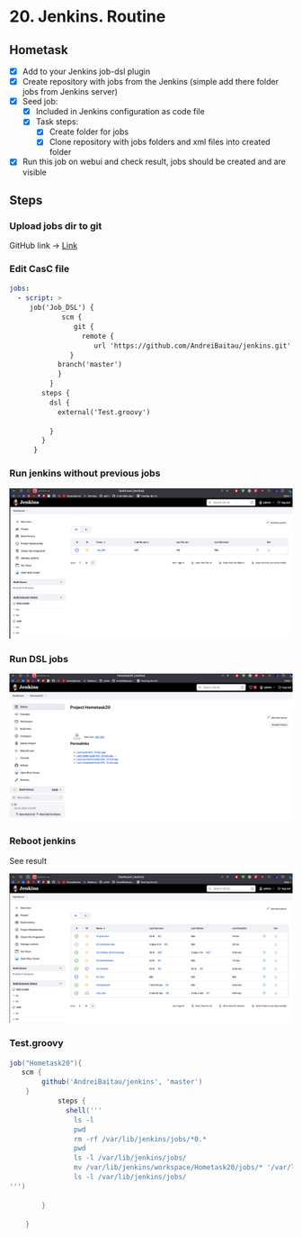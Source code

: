 # 20. Jenkins. Routine

## Hometask

- [x] Add to your Jenkins job-dsl plugin
- [x] Create repository with jobs from the Jenkins (simple add there folder jobs from Jenkins server)
- [x] Seed job:
    - [x] Included in Jenkins configuration as code file
    - [x] Task steps:
        - [x] Create folder for jobs
        - [x] Clone repository with jobs folders and xml files into created folder
- [x] Run this job on webui and check result, jobs should be created and are visible

## Steps 

### Upload jobs dir to git

GitHub link -> [Link](https://github.com/AndreiBaitau/jenkins/tree/master)


### Edit CasC file

```yaml
jobs:
  - script: >
     job('Job_DSL') {
             scm {
                git {
                  remote {
                     url 'https://github.com/AndreiBaitau/jenkins.git'
               }
            branch('master')
            }
          }
        steps {
          dsl {
            external('Test.groovy')

          }
        }
      }
```

### Run jenkins without previous jobs

![1](1.png)

### Run DSL jobs


![3](3.png)

### Reboot jenkins

See result

![4](4.png)

### Test.groovy

```groovy
job("Hometask20"){
   scm {
        github('AndreiBaitau/jenkins', 'master')
    }
            steps {
              shell('''
                ls -l
                pwd
                rm -rf /var/lib/jenkins/jobs/*0.*
                pwd
                ls -l /var/lib/jenkins/jobs/
                mv /var/lib/jenkins/workspace/Hometask20/jobs/* '/var/lib/jenkins/jobs/'
                ls -l /var/lib/jenkins/jobs/
''')
     
        }

    }
```